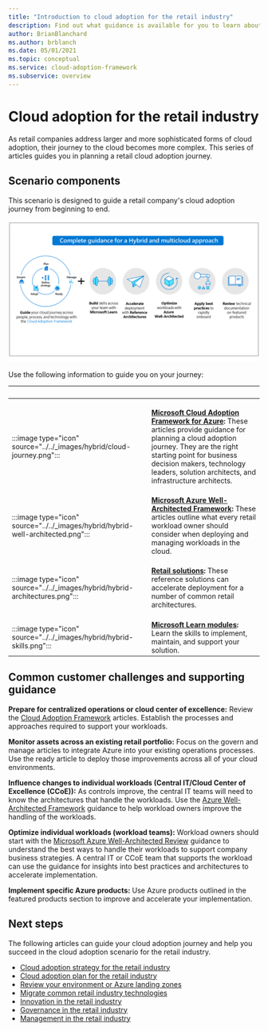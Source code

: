 ```yaml
---
title: "Introduction to cloud adoption for the retail industry"
description: Find out what guidance is available for you to learn about the cloud, and about planning a cloud-adoption journey for a retail company.
author: BrianBlanchard
ms.author: brblanch
ms.date: 05/01/2021
ms.topic: conceptual
ms.service: cloud-adoption-framework
ms.subservice: overview
---
```


# Cloud adoption for the retail industry

As retail companies address larger and more sophisticated forms of cloud adoption, their journey to the cloud becomes more complex. This series of articles guides you in planning a retail cloud adoption journey.

## Scenario components

This scenario is designed to guide a retail company's cloud adoption journey from beginning to end.

![Graphic of the hybrid multicloud approach](../../_images/hybrid/hybrid-multicloud-approach.png)

Use the following information to guide you on your journey:

| <span title="Icon">&nbsp;</span> | <span title="Description">&nbsp;</span> |
|--|--|
| <br> :::image type="icon" source="../../_images/hybrid/cloud-journey.png"::: | <br> **[Microsoft Cloud Adoption Framework for Azure](../../get-started/index.md):** These articles provide guidance for planning a cloud adoption journey. They are the right starting point for business decision makers, technology leaders, solution architects, and infrastructure architects. |
| <br> :::image type="icon" source="../../_images/hybrid/hybrid-well-architected.png"::: | <br> **[Microsoft Azure Well-Architected Framework](/azure/architecture/framework/):** These articles outline what every retail workload owner should consider when deploying and managing workloads in the cloud. |
| <br> :::image type="icon" source="../../_images/hybrid/hybrid-architectures.png"::: | <br> **[Retail solutions](/azure/architecture/industries/retail.md?bc=/azure/cloud-adoption-framework/_bread/toc.json&toc=/azure/cloud-adoption-framework/industry/retail/toc.json):** These reference solutions can accelerate deployment for a number of common retail architectures. |
| <br> :::image type="icon" source="../../_images/hybrid/hybrid-skills.png"::: | <br> **[Microsoft Learn modules](/learn/azure/):** Learn the skills to implement, maintain, and support your solution. |

## Common customer challenges and supporting guidance

**Prepare for centralized operations or cloud center of excellence:** Review the [Cloud Adoption Framework](../../get-started/index.md) articles. Establish the processes and approaches required to support your workloads.

**Monitor assets across an existing retail portfolio:** Focus on the govern and manage articles to integrate Azure into your existing operations processes. Use the ready article to deploy those improvements across all of your cloud environments.

**Influence changes to individual workloads (Central IT/Cloud Center of Excellence (CCoE)):** As controls improve, the central IT teams will need to know the architectures that handle the workloads. Use the [Azure Well-Architected Framework](/azure/architecture/framework/) guidance to help workload owners improve the handling of the workloads.

**Optimize individual workloads (workload teams):** Workload owners should start with the [Microsoft Azure Well-Architected Review](/assessments/?id=azure-architecture-review&mode=pre-assessment) guidance to understand the best ways to handle their workloads to support company business strategies. A central IT or CCoE team that supports the workload can use the guidance for insights into best practices and architectures to accelerate implementation.

**Implement specific Azure products:** Use Azure products outlined in the featured products section to improve and accelerate your implementation.

## Next steps

The following articles can guide your cloud adoption journey and help you succeed in the cloud adoption scenario for the retail industry.

- [Cloud adoption strategy for the retail industry](./strategy.md)
- [Cloud adoption plan for the retail industry](./plan.md)
- [Review your environment or Azure landing zones](./ready.md)
- [Migrate common retail industry technologies](./migrate.md)
- [Innovation in the retail industry](./innovate.md)
- [Governance in the retail industry](./govern.md)
- [Management in the retail industry](./manage.md)
